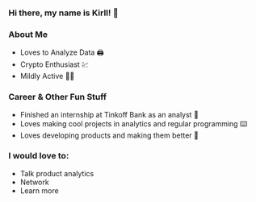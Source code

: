 ### Hi there, my name is Kirll! 👋

### About Me ###
* Loves to Analyze Data 🖨
* Crypto Enthusiast :chart:
* Mildly Active 🏃‍♂️

### Career & Other Fun Stuff ###
* Finished an internship at Tinkoff Bank as an analyst :bank:
* Loves making cool projects in analytics and regular programming :keyboard:
* Loves developing products and making them better :crown:

### I would love to: ###
* Talk product analytics
* Network
* Learn more
